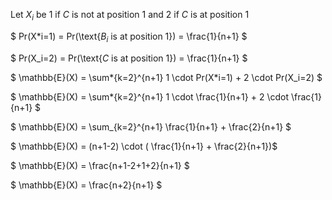Let $X_i$ be 1 if $C$ is not at position 1 and 2 if $C$ is at position 1

$ Pr(X\*i=1) = Pr(\text{$B_i$ is at position 1}) = \frac{1}{n+1} $

$ Pr(X_i=2) = Pr(\text{$C$ is at position 1}) = \frac{1}{n+1} $

$ \mathbb{E}(X) = \sum*{k=2}^{n+1} 1 \cdot Pr(X*i=1) + 2 \cdot Pr(X_i=2) $

$ \mathbb{E}(X) = \sum\*{k=2}^{n+1} 1 \cdot \frac{1}{n+1} + 2 \cdot \frac{1}{n+1} $

$ \mathbb{E}(X) = \sum\_{k=2}^{n+1} \frac{1}{n+1} + \frac{2}{n+1} $

$ \mathbb{E}(X) = (n+1-2) \cdot ( \frac{1}{n+1} + \frac{2}{n+1})$

$ \mathbb{E}(X) = \frac{n+1-2+1+2}{n+1} $

$ \mathbb{E}(X) = \frac{n+2}{n+1} $
